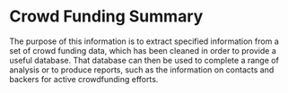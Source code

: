 # Crowd Funding Summary 

The purpose of this information is to extract specified information from a set of crowd funding data, which has been cleaned in order to provide a useful database. That database can then be used to complete a range of analysis or to produce reports, such as the information on contacts and backers for active crowdfunding efforts.
